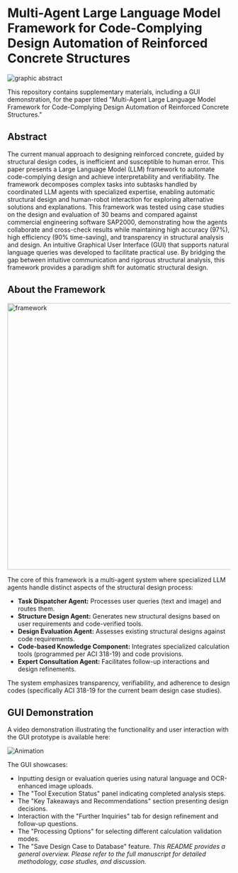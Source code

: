 # Multi-Agent Large Language Model Framework for Code-Complying Design Automation of Reinforced Concrete Structures
![graphic abstract](https://github.com/user-attachments/assets/1d9b0786-863a-4a83-914d-9324ff40a32c)

This repository contains supplementary materials, including a GUI demonstration, for the paper titled "Multi-Agent Large Language Model Framework for Code-Complying Design Automation of Reinforced Concrete Structures."

## Abstract

The current manual approach to designing reinforced concrete, guided by structural design codes, is inefficient and susceptible to human error. This paper presents a Large Language Model (LLM) framework to automate code-complying design and achieve interpretability and verifiability. The framework decomposes complex tasks into subtasks handled by coordinated LLM agents with specialized expertise, enabling automatic structural design and human-robot interaction for exploring alternative solutions and explanations. This framework was tested using case studies on the design and evaluation of 30 beams and compared against commercial engineering software SAP2000, demonstrating how the agents collaborate and cross-check results while maintaining high accuracy (97%), high efficiency (90% time-saving), and transparency in structural analysis and design. An intuitive Graphical User Interface (GUI) that supports natural language queries was developed to facilitate practical use. By bridging the gap between intuitive communication and rigorous structural analysis, this framework provides a paradigm shift for automatic structural design.

## About the Framework
<img src="https://github.com/user-attachments/assets/90b640d3-c43b-4831-b23a-184083143610" width="600" alt="framework">

The core of this framework is a multi-agent system where specialized LLM agents handle distinct aspects of the structural design process:
* **Task Dispatcher Agent:** Processes user queries (text and image) and routes them.
* **Structure Design Agent:** Generates new structural designs based on user requirements and code-verified tools.
* **Design Evaluation Agent:** Assesses existing structural designs against code requirements.
* **Code-based Knowledge Component:** Integrates specialized calculation tools (programmed per ACI 318-19) and code provisions.
* **Expert Consultation Agent:** Facilitates follow-up interactions and design refinements.

The system emphasizes transparency, verifiability, and adherence to design codes (specifically ACI 318-19 for the current beam design case studies).
## GUI Demonstration

A video demonstration illustrating the functionality and user interaction with the GUI prototype is available here:

![Animation](https://github.com/user-attachments/assets/99d7f422-15d6-4dee-8819-1b4cc56679b1)

The GUI showcases:
* Inputting design or evaluation queries using natural language and OCR-enhanced image uploads.
* The "Tool Execution Status" panel indicating completed analysis steps.
* The "Key Takeaways and Recommendations" section presenting design decisions.
* Interaction with the "Further Inquiries" tab for design refinement and follow-up questions.
* The "Processing Options" for selecting different calculation validation modes.
* The "Save Design Case to Database" feature.
*This README provides a general overview. Please refer to the full manuscript for detailed methodology, case studies, and discussion.*
